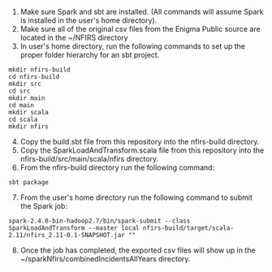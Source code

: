 1. Make sure Spark and sbt are installed. (All commands will assume Spark is installed in the user's home directory).
2. Make sure all of the original csv files from the Enigma Public source are located in the ~/NFIRS directory
3. In user's home directory, run the following commands to set up the proper folder hierarchy for an sbt project.

```
mkdir nfirs-build
cd nfirs-build
mkdir src
cd src
mkdir main
cd main
mkdir scala
cd scala
mkdir nfirs
```
4. Copy the build.sbt file from this repository into the nfirs-build directory.
5. Copy the SparkLoadAndTransform.scala file from this repository into the nfirs-build/src/main/scala/nfirs directory.
6. From the nfirs-build directory run the following command:

```sbt package```

7. From the user's home directory run the following command to submit the Spark job:

```spark-2.4.0-bin-hadoop2.7/bin/spark-submit --class SparkLoadAndTransform --master local nfirs-build/target/scala-2.11/nfirs_2.11-0.1-SNAPSHOT.jar ""```

8. Once the job has completed, the exported csv files will show up in the ~/sparkNfirs/combinedIncidentsAllYears directory.
